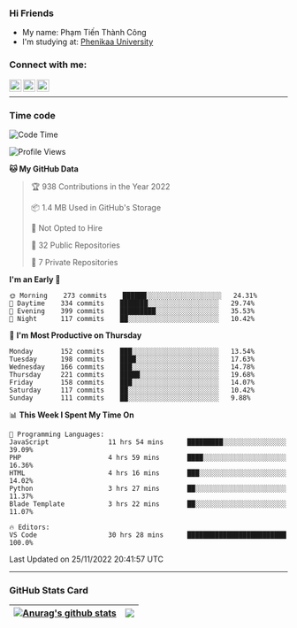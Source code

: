 ### Hi Friends

- My name: Phạm Tiến Thành Công
- I'm studying at: [Phenikaa University]


### Connect with me:
[<img align="left" alt="PhamTienThanhCong | Facebook" width="22px" src="https://upload.wikimedia.org/wikipedia/commons/thumb/1/16/Facebook-icon-1.png/640px-Facebook-icon-1.png" />][facebook]
[<img align="left" alt="PhamTienThanhCong | Zalo" width="22px" src="https://www.anphatpc.com.vn/template/anphat_2020v2/images/icon-zalo.jpg" />][zalo]
[<img align="left" alt="PhamTienThanhCong | LinkedIn" width="22px" src="https://cdn3.iconfinder.com/data/icons/inficons/512/linkedin.png" />][linkedin]

<br />

---

### Time code

<!--START_SECTION:waka-->
![Code Time](http://img.shields.io/badge/Code%20Time-761%20hrs%2030%20mins-blue)

![Profile Views](http://img.shields.io/badge/Profile%20Views-16-blue)

**🐱 My GitHub Data** 

> 🏆 938 Contributions in the Year 2022
 > 
> 📦 1.4 MB Used in GitHub's Storage 
 > 
> 🚫 Not Opted to Hire
 > 
> 📜 32 Public Repositories 
 > 
> 🔑 7 Private Repositories  
 > 
**I'm an Early 🐤** 

```text
🌞 Morning    273 commits    ██████░░░░░░░░░░░░░░░░░░░   24.31% 
🌆 Daytime    334 commits    ███████░░░░░░░░░░░░░░░░░░   29.74% 
🌃 Evening    399 commits    █████████░░░░░░░░░░░░░░░░   35.53% 
🌙 Night      117 commits    ██░░░░░░░░░░░░░░░░░░░░░░░   10.42%

```
📅 **I'm Most Productive on Thursday** 

```text
Monday       152 commits    ███░░░░░░░░░░░░░░░░░░░░░░   13.54% 
Tuesday      198 commits    ████░░░░░░░░░░░░░░░░░░░░░   17.63% 
Wednesday    166 commits    ███░░░░░░░░░░░░░░░░░░░░░░   14.78% 
Thursday     221 commits    █████░░░░░░░░░░░░░░░░░░░░   19.68% 
Friday       158 commits    ███░░░░░░░░░░░░░░░░░░░░░░   14.07% 
Saturday     117 commits    ██░░░░░░░░░░░░░░░░░░░░░░░   10.42% 
Sunday       111 commits    ██░░░░░░░░░░░░░░░░░░░░░░░   9.88%

```


📊 **This Week I Spent My Time On** 

```text
💬 Programming Languages: 
JavaScript               11 hrs 54 mins      █████████░░░░░░░░░░░░░░░░   39.09% 
PHP                      4 hrs 59 mins       ████░░░░░░░░░░░░░░░░░░░░░   16.36% 
HTML                     4 hrs 16 mins       ███░░░░░░░░░░░░░░░░░░░░░░   14.02% 
Python                   3 hrs 27 mins       ██░░░░░░░░░░░░░░░░░░░░░░░   11.37% 
Blade Template           3 hrs 22 mins       ██░░░░░░░░░░░░░░░░░░░░░░░   11.07%

🔥 Editors: 
VS Code                  30 hrs 28 mins      █████████████████████████   100.0%

```


 Last Updated on 25/11/2022 20:41:57 UTC
<!--END_SECTION:waka-->

---

### GitHub Stats Card

| <a href="https://github.com/phamtienthanhcong"><img align="center" src="https://github-readme-stats.vercel.app/api?username=PhamTienThanhCong&show_icons=true&include_all_commits=true&theme=buefy&hide_border=true&theme=ocean_dark" alt="Anurag's github stats" /></a> | <a href="https://github.com/phamtienthanhcong"><img align="center" src="https://github-readme-stats.vercel.app/api/top-langs/?username=PhamTienThanhCong&layout=compact&theme=buefy&hide_border=true&theme=ocean_dark" /></a> |
| ------------- | ------------- |

[Phenikaa University]: https://phenikaa-uni.edu.vn/vi
[facebook]: https://www.facebook.com/phamtienthanhcong
[linkedin]: https://linkedin.com/in/phamtienthanhcong
[zalo]: https://zalo.me/0396396332
[tiktok]: https://www.tiktok.com/@phamtienthanhcong
[web]: https://github.com/PhamTienThanhCong/web_dev
[min project]: https://github.com/PhamTienThanhCong/Project-Of-Web
[c and cpp]: https://github.com/PhamTienThanhCong/Code_C_and_Cpro
[python]: https://github.com/PhamTienThanhCong/Python_beginer
